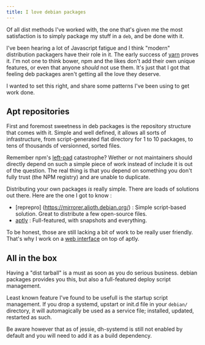 ```yaml
---
title: I love debian packages
---
```


Of all dist methods I've worked with, the one that's given me the most satisfaction is to simply package my stuff in a `deb`, and be done with it.

I've been hearing a lot of Javascript fatigue and I think "modern" distribution packagers have their role in it. The early success of [yarn](https://yarnpkg.com/) proves it. I'm not one to think bower, npm and the likes don't add their own unique features, or even that anyone *should* not use them. It's just that I got that feeling deb packages aren't getting all the love they deserve.

I wanted to set this right, and share some patterns I've been using to get work done.

## Apt repositories

First and foremost sweetness in deb packages is the repository structure that comes with it. Simple and well defined, it allows all sorts of infrastructure, from script-generated flat directory for 1 to 10 packages, to tens of thousands of versionned, sorted files.

Remember npm's [left-pad](http://blog.npmjs.org/post/141577284765/kik-left-pad-and-npm) catastrophe? Wether or not maintainers should directly depend on such a simple piece of work instead of include it is out of the question. The real thing is that you depend on something you don't fully trust (the NPM registry) and are unable to duplicate.

Distributing your own packages *is* really simple. There are loads of solutions out there. Here are the one I got to know :

- [reprepro] (https://mirrorer.alioth.debian.org/) : Simple script-based solution. Great to distribute a few open-source files.
- [aptly](https://www.aptly.info/) : Full-featured, with snapshots and everything.

To be honest, those are still lacking a bit of work to be really user friendly. That's why I work on a [web interface](https://github.com/sdumetz/aptly-web-ui) on top of aptly.

## All in the box

Having a "dist tarball" is a must as soon as you do serious business. debian packages provides you this, but also a full-featured deploy script management.

Least known feature I've found to be usefull is the startup script management. If you drop a systemd, upstart or init.d file in your `debian/` directory, it will automagically be used as a service file; installed, updated, restarted as such.

Be aware however that as of jessie, dh-systemd is still not enabled by default and you will need to add it as a build dependency.

